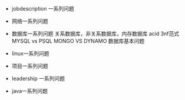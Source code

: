 - jobdescription 一系列问题
- 网络一系列问题

- 数据库一系列问题
关系数据库，非关系数据库，内存数据库
acid
3nf范式
MYSQL vs PSQL
MONGO VS DYNAMO
数据库基本问题

- linux一系列问题
- 项目一系列问题
- leadership 一系列问题
- java一系列问题